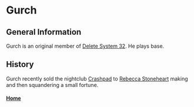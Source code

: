 # Gurch

## General Information
Gurch is an original member of [Delete System 32](../OtherOrganizations/DeleteSystem32). He plays base.

## History
Gurch recently sold the nightclub [Crashpad](../Locations/Crashpad) to [Rebecca Stoneheart](RebeccaStoneheart.md) making and then squandering a small fortune.

#### [Home](Contacts.md)